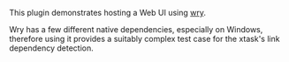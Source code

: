 This plugin demonstrates hosting a Web UI using [wry](https://github.com/tauri-apps/wry).

Wry has a few different native dependencies, especially on Windows,
therefore using it provides a suitably complex test case for the xtask's link dependency detection.  